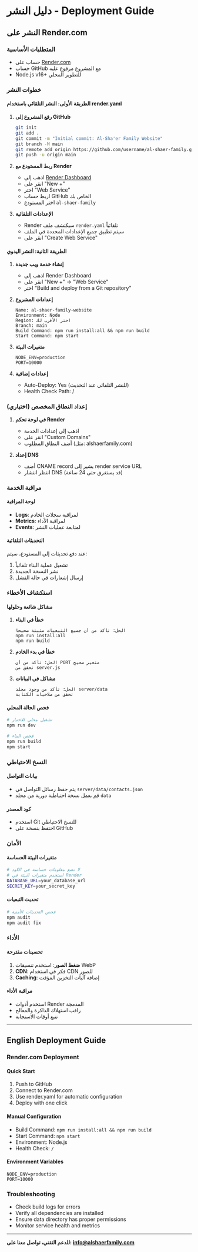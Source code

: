 # دليل النشر - Deployment Guide

## النشر على Render.com

### المتطلبات الأساسية
- حساب على [Render.com](https://render.com)
- حساب GitHub مع المشروع مرفوع عليه
- Node.js v16+ للتطوير المحلي

### خطوات النشر

#### الطريقة الأولى: النشر التلقائي باستخدام render.yaml
1. **رفع المشروع إلى GitHub**
   ```bash
   git init
   git add .
   git commit -m "Initial commit: Al-Sha'er Family Website"
   git branch -M main
   git remote add origin https://github.com/username/al-shaer-family.git
   git push -u origin main
   ```

2. **ربط المستودع مع Render**
   - اذهب إلى [Render Dashboard](https://dashboard.render.com)
   - انقر على "New +"
   - اختر "Web Service"
   - اربط حساب GitHub الخاص بك
   - اختر المستودع `al-shaer-family`

3. **الإعدادات التلقائية**
   - Render سيكتشف ملف `render.yaml` تلقائياً
   - سيتم تطبيق جميع الإعدادات المحددة في الملف
   - انقر على "Create Web Service"

#### الطريقة الثانية: النشر اليدوي
1. **إنشاء خدمة ويب جديدة**
   - اذهب إلى Render Dashboard
   - انقر على "New +" → "Web Service"
   - اختر "Build and deploy from a Git repository"

2. **إعدادات المشروع**
   ```
   Name: al-shaer-family-website
   Environment: Node
   Region: اختر الأقرب لك
   Branch: main
   Build Command: npm run install:all && npm run build
   Start Command: npm start
   ```

3. **متغيرات البيئة**
   ```
   NODE_ENV=production
   PORT=10000
   ```

4. **إعدادات إضافية**
   - Auto-Deploy: Yes (للنشر التلقائي عند التحديث)
   - Health Check Path: /

### إعداد النطاق المخصص (اختياري)

1. **في لوحة تحكم Render**
   - اذهب إلى إعدادات الخدمة
   - انقر على "Custom Domains"
   - أضف النطاق المطلوب (مثل: alshaerfamily.com)

2. **إعداد DNS**
   - أضف CNAME record يشير إلى render service URL
   - انتظر انتشار DNS (قد يستغرق حتى 24 ساعة)

### مراقبة الخدمة

#### لوحة المراقبة
- **Logs**: لمراقبة سجلات الخادم
- **Metrics**: لمراقبة الأداء
- **Events**: لمتابعة عمليات النشر

#### التحديثات التلقائية
عند دفع تحديثات إلى المستودع، سيتم:
1. تشغيل عملية البناء تلقائياً
2. نشر النسخة الجديدة
3. إرسال إشعارات في حالة الفشل

### استكشاف الأخطاء

#### مشاكل شائعة وحلولها

1. **خطأ في البناء**
   ```
   الحل: تأكد من أن جميع التبعيات مثبتة صحيحاً
   npm run install:all
   npm run build
   ```

2. **خطأ في بدء الخادم**
   ```
   الحل: تأكد من أن PORT متغير صحيح
   تحقق من server.js
   ```

3. **مشاكل في البيانات**
   ```
   الحل: تأكد من وجود مجلد server/data
   تحقق من صلاحيات الكتابة
   ```

#### فحص الحالة المحلي
```bash
# تشغيل محلي للاختبار
npm run dev

# فحص البناء
npm run build
npm start
```

### النسخ الاحتياطي

#### بيانات التواصل
- يتم حفظ رسائل التواصل في `server/data/contacts.json`
- قم بعمل نسخة احتياطية دورية من مجلد `data`

#### كود المصدر
- استخدم Git للنسخ الاحتياطي
- احتفظ بنسخة على GitHub

### الأمان

#### متغيرات البيئة الحساسة
```bash
# لا تضع معلومات حساسة في الكود
# استخدم متغيرات البيئة في Render
DATABASE_URL=your_database_url
SECRET_KEY=your_secret_key
```

#### تحديث التبعيات
```bash
# فحص التحديثات الأمنية
npm audit
npm audit fix
```

### الأداء

#### تحسينات مقترحة
1. **ضغط الصور**: استخدم تنسيقات WebP
2. **CDN**: فكر في استخدام CDN للصور
3. **Caching**: إضافة آليات التخزين المؤقت

#### مراقبة الأداء
- استخدم أدوات Render المدمجة
- راقب استهلاك الذاكرة والمعالج
- تتبع أوقات الاستجابة

---

## English Deployment Guide

### Render.com Deployment

#### Quick Start
1. Push to GitHub
2. Connect to Render.com
3. Use render.yaml for automatic configuration
4. Deploy with one click

#### Manual Configuration
- Build Command: `npm run install:all && npm run build`
- Start Command: `npm start`
- Environment: Node.js
- Health Check: `/`

#### Environment Variables
```
NODE_ENV=production
PORT=10000
```

### Troubleshooting
- Check build logs for errors
- Verify all dependencies are installed
- Ensure data directory has proper permissions
- Monitor service health and metrics

---

**للدعم التقني، تواصل معنا على: info@alshaerfamily.com**
